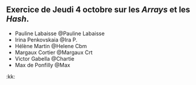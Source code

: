 ## Exercice de Jeudi 4 octobre sur les *Arrays* et les *Hash*.

- Pauline Labaisse @Pauline Labaisse
- Irina Penkovskaia @Ira P.
- Hélène Martin @Helene Cbm
- Margaux Cortier @Margaux Crt
- Victor Gabella @Chartie
- Max de Ponfilly @Max

:kk: